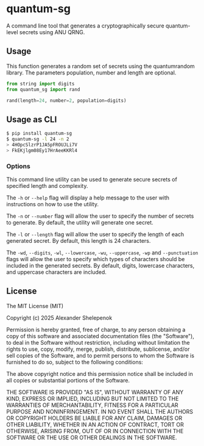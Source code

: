 # quantum-sg

A command line tool that generates a cryptographically secure quantum-level secrets using ANU QRNG.

## Usage

This function generates a random set of secrets using the quantumrandom library. The parameters population, number and length are optional.

```python
from string import digits
from quantum_sg import rand

rand(length=24, number=2, population=digits)
```

## Usage as CLI

```bash
$ pip install quantum-sg
$ quantum-sg -l 24 -n 2
> 4HOpcSlzrP1JA5pFROUJLi7V
> FkEKjlgm08Ey17HrAeeKKRl4
```

### Options

This command line utility can be used to generate secure secrets of specified length and complexity.

The `-h` or `--help` flag will display a help message to the user with instructions on how to use the utility.

The `-n` or `--number` flag will allow the user to specify the number of secrets to generate. By default, the utility will generate one secret.

The `-l` or `--length` flag will allow the user to specify the length of each generated secret. By default, this length is 24 characters.

The `-wd`, `--digits`, `-wl`, `--lowercase`, `-wu`, `--uppercase`, `-wp` and `--punctuation` flags will allow the user to specify which types of characters should be included in the generated secrets. By default, digits, lowercase characters, and uppercase characters are included.

## License

The MIT License (MIT)

Copyright (c) 2025 Alexander Shelepenok

Permission is hereby granted, free of charge, to any person obtaining a copy
of this software and associated documentation files (the "Software"), to deal
in the Software without restriction, including without limitation the rights
to use, copy, modify, merge, publish, distribute, sublicense, and/or sell
copies of the Software, and to permit persons to whom the Software is
furnished to do so, subject to the following conditions:

The above copyright notice and this permission notice shall be included in all
copies or substantial portions of the Software.

THE SOFTWARE IS PROVIDED "AS IS", WITHOUT WARRANTY OF ANY KIND, EXPRESS OR
IMPLIED, INCLUDING BUT NOT LIMITED TO THE WARRANTIES OF MERCHANTABILITY,
FITNESS FOR A PARTICULAR PURPOSE AND NONINFRINGEMENT. IN NO EVENT SHALL THE
AUTHORS OR COPYRIGHT HOLDERS BE LIABLE FOR ANY CLAIM, DAMAGES OR OTHER
LIABILITY, WHETHER IN AN ACTION OF CONTRACT, TORT OR OTHERWISE, ARISING FROM,
OUT OF OR IN CONNECTION WITH THE SOFTWARE OR THE USE OR OTHER DEALINGS IN THE
SOFTWARE.
